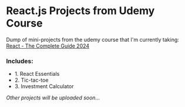 # React.js Projects from Udemy Course

Dump of mini-projects from the udemy course that I'm currently taking:
[React - The Complete Guide 2024](https://www.udemy.com/course/react-the-complete-guide-incl-redux)

<h3>Includes:</h3>
<ul>
 <li>1. React Essentials</li>
 <li>2. Tic-tac-toe</li> 
 <li>3. Investment Calculator</li>
</ul>
<i>Other projects will be uploaded soon...</i>
